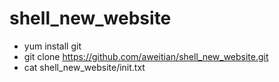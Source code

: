 # shell_new_website

- yum install git
- git clone https://github.com/aweitian/shell_new_website.git
- cat shell_new_website/init.txt
